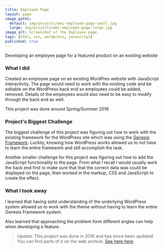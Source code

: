 ```yaml
---
title: Employee Page
layout: page
image_paths:
  default: img/projects/mmi-employee-page-small.jpg
  large: img/projects/mmi-employee-page-large.jpg
image_alt: Screenshot of the Employee page.
tags: [html, css, wordpress, javascript]
published: true
---
```



Developing an employee page for a featured product on an existing website

<!--more-->

### What I did

Created an employee page on an existing WordPres website with JavaScript interactivity. The page would need to work with the existing code and be editable on the WordPress back end so employees could be added, removed. Details of the employees would also need to be easy to modify through the back end as well.

This project was done around Spring/Summer 2016

### Project's Biggest Challenge

The biggest challenge of this project was figuring out how to work with the existing framework for the WordPress site which was using the [Genesis Framework](https://my.studiopress.com/themes/genesis/). Luckily, knowing how WordPress works allowed us to not have to learn the entire framework and still accomplish the task.

Another smaller challenge for this project was figuring out how to add the JavaScript functionality to the page. From what I recall I would usually work the back end first to make sure that that the correct data was could be displayed on the page, then worked in the markup, CSS and JavaScript to create the effect.

### What I took away

I learned that having solid understanding of the underlying WordPress system allowed us to work with the theme without having to learn the entire Genesis Framework system.

Also learned that approaching the problem form different angles can help when developing a feature.

> Update: This project was done in 2016 and has since been updated. You can find parts of it on the web archive. [See here here](https://web.archive.org/web/20201129135937/https://mmi.com/employees/).